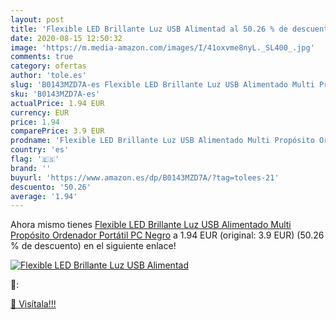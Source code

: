 ```yaml
---
layout: post
title: 'Flexible LED Brillante Luz USB Alimentad al 50.26 % de descuento'
date: 2020-08-15 12:50:32
image: 'https://m.media-amazon.com/images/I/41oxvme8nyL._SL400_.jpg'
comments: true
category: ofertas
author: 'tole.es'
slug: 'B0143MZD7A-es Flexible LED Brillante Luz USB Alimentado Multi Propósito...'
sku: 'B0143MZD7A-es'
actualPrice: 1.94 EUR
currency: EUR
price: 1.94
comparePrice: 3.9 EUR
prodname: 'Flexible LED Brillante Luz USB Alimentado Multi Propósito Ordenador Portátil PC Negro'
country: 'es'
flag: '🇪🇸'
brand: ''
buyurl: 'https://www.amazon.es/dp/B0143MZD7A/?tag=tolees-21'
descuento: '50.26'
average: '1.94'
---
```


Ahora mismo tienes [Flexible LED Brillante Luz USB Alimentado Multi Propósito Ordenador Portátil PC Negro](https://www.amazon.es/dp/B0143MZD7A/?tag=tolees-21) a 1.94 EUR (original: 3.9 EUR) (50.26 %  de descuento) en el siguiente enlace!

[![Flexible LED Brillante Luz USB Alimentad](https://m.media-amazon.com/images/I/41oxvme8nyL._SL400_.jpg)](https://www.amazon.es/dp/B0143MZD7A/?tag=tolees-21)

🔎:


[🛒 Visítala!!!](https://www.amazon.es/dp/B0143MZD7A/?tag=tolees-21)
